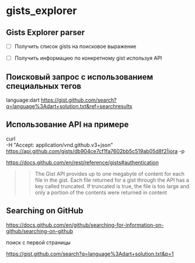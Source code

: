 # gists_explorer

## Gists Explorer parser



- [ ] Получить список gists на поисковое выражение
- [ ] Получить информацию по конкретному gist используя API


## Поисковый запрос с использованием специальных тегов

language:dart
https://gist.github.com/search?q=language%3Adart+solution.txt&ref=searchresults


## Использование API на примере

curl \
  -H "Accept: application/vnd.github.v3+json" \
  https://api.github.com/gists/db904ce7cf1fa7602bb5c519ab05d8f2|jora -p
  
  

https://docs.github.com/en/rest/reference/gists#authentication
>> The Gist API provides up to one megabyte of content for each file in the gist. Each file returned for a gist through the API has a key called truncated. If truncated is true, the file is too large and only a portion of the contents were returned in content
>
>


## Searching on GitHub

https://docs.github.com/en/github/searching-for-information-on-github/searching-on-github

поиск с первой страницы

https://gist.github.com/search?q=language%3Adart+solution.txt&p=1

